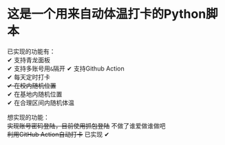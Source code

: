 # 这是一个用来自动体温打卡的Python脚本

已实现的功能有：  
✔ 支持青龙面板  
✔ 支持多账号用`&`隔开
✔ 支持Github Action  
✔ 每天定时打卡  
~~✔ 在校内随机位置~~  
✔ 在基地内随机位置  
✔ 在合理区间内随机体温  

想实现的功能：  
~~实现账号密码登陆，目前使用抓包登陆~~ 不做了谁爱做谁做吧  
~~利用GitHub Action自动打卡~~ 已实现 ✔  